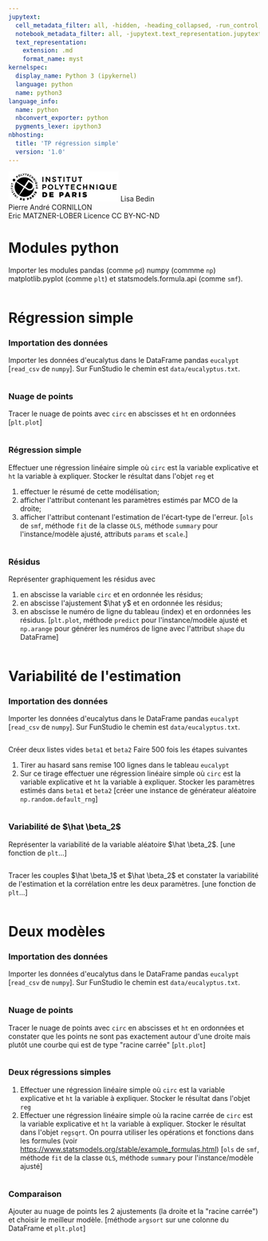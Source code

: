 ```yaml
---
jupytext:
  cell_metadata_filter: all, -hidden, -heading_collapsed, -run_control, -trusted
  notebook_metadata_filter: all, -jupytext.text_representation.jupytext_version, -jupytext.text_representation.format_version, -language_info.version, -language_info.codemirror_mode.version, -language_info.codemirror_mode, -language_info.file_extension, -language_info.mimetype, -toc
  text_representation:
    extension: .md
    format_name: myst
kernelspec:
  display_name: Python 3 (ipykernel)
  language: python
  name: python3
language_info:
  name: python
  nbconvert_exporter: python
  pygments_lexer: ipython3
nbhosting:
  title: 'TP régression simple'
  version: '1.0'
---
```


<div class="licence">
<span><img src="media/logo_IPParis.png" /></span>
<span>Lisa Bedin<br />Pierre André CORNILLON<br />Eric MATZNER-LOBER</span>
<span>Licence CC BY-NC-ND</span>
</div>

# Modules python
Importer les modules pandas (comme `pd`) numpy (commme `np`)
matplotlib.pyplot (comme  `plt`) et statsmodels.formula.api (comme `smf`). 


```python

```

# Régression simple

### Importation des données
Importer les données d'eucalytus dans le DataFrame pandas `eucalypt`
\[`read_csv` de `numpy`\]. Sur FunStudio le chemin est `data/eucalyptus.txt`.


```python

```

### Nuage de points
Tracer le nuage de points avec `circ` en  abscisses et `ht` en ordonnées
\[`plt.plot`\]


```python

```

### Régression simple
Effectuer une régression linéaire simple où `circ` est  la variable
explicative et `ht` la variable à expliquer. Stocker le résultat
dans l'objet `reg` et 
1. effectuer le résumé de cette modélisation;
2. afficher l'attribut contenant les paramètres estimés par MCO de la droite;
3. afficher l'attribut contenant l'estimation de l'écart-type de l'erreur.
\[`ols` de `smf`, méthode `fit` de la classe `OLS`, 
méthode `summary` pour l'instance/modèle ajusté,
attributs `params` et `scale`.\]


```python

```

### Résidus
Représenter graphiquement les résidus avec
1. en abscisse la variable `circ` et en ordonnée les résidus;
2. en abscisse l'ajustement \$\hat y\$ et en ordonnée les résidus;
3. en abscisse le numéro de ligne du tableau (index) et en ordonnées les résidus.
\[`plt.plot`, méthode `predict` pour l'instance/modèle ajusté et
`np.arange` pour générer les numéros de ligne avec l'attribut `shape`
du DataFrame\]


```python

```

# Variabilité de l'estimation

### Importation des données
Importer les données d'eucalytus dans le DataFrame pandas `eucalypt`
\[`read_csv` de `numpy`\]. Sur FunStudio le chemin est `data/eucalyptus.txt`.


```python

```

Créer deux listes vides `beta1` et `beta2`
Faire 500 fois les étapes suivantes
1. Tirer au hasard sans remise 100 lignes dans le tableau `eucalypt`
2. Sur ce tirage effectuer une régression linéaire simple
   où `circ` est la variable explicative et `ht` la variable 
   à expliquer. Stocker les paramètres estimés dans `beta1` et `beta2`
\[créer une instance de générateur aléatoire `np.random.default_rng`\]


```python

```

### Variabilité de \$\hat \beta_2\$
Représenter la variabilité de la variable aléatoire  \$\hat \beta_2\$.
\[une fonction de `plt`...\]


```python

```

Tracer les couples \$\hat \beta_1\$ et \$\hat \beta_2\$ et
constater la variabilité de l'estimation et la corrélation
entre les deux paramètres.
\[une fonction de `plt`...\]


```python

```

# Deux modèles

### Importation des données
Importer les données d'eucalytus dans le DataFrame pandas `eucalypt`
\[`read_csv` de `numpy`\]. Sur FunStudio le chemin est `data/eucalyptus.txt`.


```python

```

### Nuage de points
Tracer le nuage de points avec `circ` en  abscisses et `ht` en ordonnées
et constater que les points ne sont pas exactement autour
d'une droite mais plutôt une courbe qui est de type "racine carrée"
\[`plt.plot`\]


```python

```

### Deux régressions simples
1. Effectuer une régression linéaire simple où `circ` est
   la variable explicative et `ht` la variable à expliquer.
   Stocker le résultat dans l'objet `reg`
2. Effectuer une régression linéaire simple où la racine carrée de `circ`
   est  la variable explicative et `ht` la variable à expliquer.
   Stocker le résultat dans l'objet `regsqrt`. On pourra utiliser les
   opérations et fonctions dans les formules
   (voir https://www.statsmodels.org/stable/example_formulas.html)
\[`ols` de `smf`, méthode `fit` de la classe `OLS`, 
méthode `summary` pour l'instance/modèle ajusté\]


```python

```

### Comparaison
Ajouter au nuage de points les 2 ajustements (la droite et la "racine carrée")
et choisir le meilleur modèle.
\[méthode `argsort` sur une colonne du DataFrame et `plt.plot`\]


```python

```
